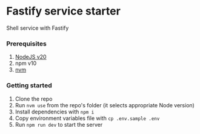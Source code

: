 # Fastify service starter

Shell service with Fastify

### Prerequisites

1. [NodeJS v20](https://nodejs.org/en)
2. npm v10
3. [nvm](https://github.com/nvm-sh/nvm)

### Getting started

1. Clone the repo
2. Run `nvm use` from the repo's folder (it selects appropriate Node version)
3. Install dependencies with `npm i`
4. Copy environment variables file with `cp .env.sample .env`
5. Run `npm run dev` to start the server
